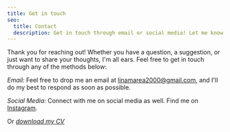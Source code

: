 ```yaml
---
title: Get in touch
seo:
  title: Contact
  description: Get in touch through email or social media! Let me know how I can help.
---
```


Thank you for reaching out! Whether you have a question, a suggestion, or just want to share your thoughts, I'm all ears. Feel free to get in touch through any of the methods below:

_Email:_
Feel free to drop me an email at [linamarea2000@gmail.com](mailto:linamarea2000@gmail.com), and I'll do my best to respond as soon as possible.

_Social Media:_
Connect with me on social media as well. Find me on [Instagram](https://www.instagram.com/linamarea2000?igsh=MXR5NzcwaHJ3OWN1eQ==).

Or _[download my CV](../../../public/CV%20prof%20de%20piano%20et%20langage%20en%20francais.pdf)_
